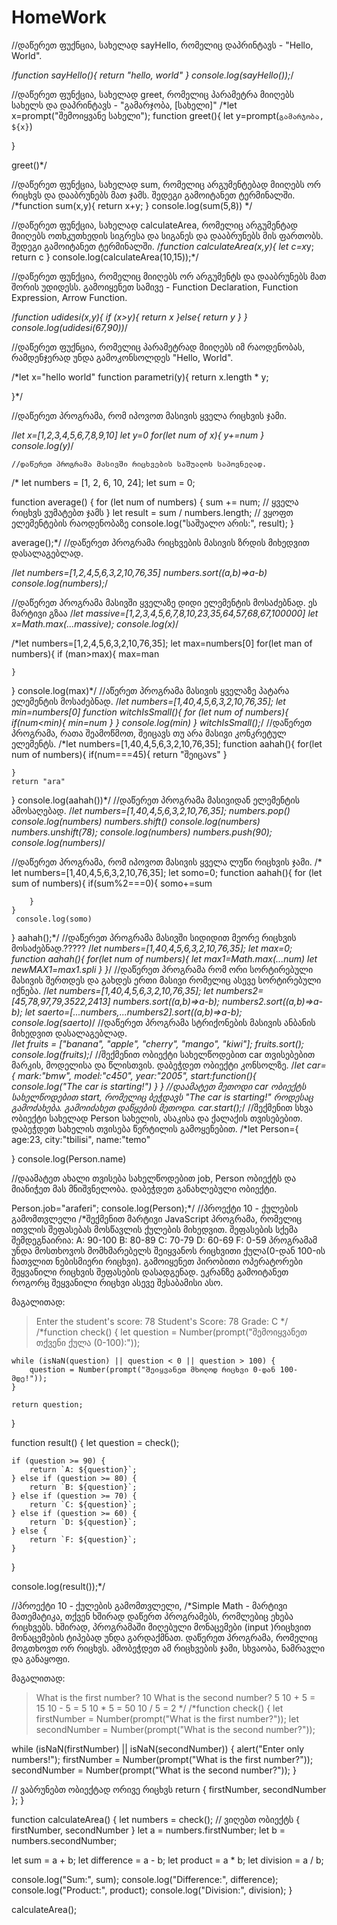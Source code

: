 # HomeWork
//დაწერეთ ფუქნცია, სახელად sayHello, რომელიც დაპრინტავს - "Hello, World".

/*function sayHello(){
    return "hello, world"
}
console.log(sayHello());*/


//დაწერეთ ფუნქცია, სახელად greet, რომელიც პარამეტრა მიიღებს სახელს და დაპრინტავს - "გამარჯობა, [სახელი]"
/*let x=prompt("შემოიყვანე სახელი");
function greet(){ 
    let y=prompt(`გამარჯობა, ${x}`)

}

greet()*/

//დაწერეთ ფუნქცია, სახელად sum, რომელიც არგუმენტებად მიიღებს ორ რიცხვს და დააბრუნებს მათ ჯამს. შედეგი გამოიტანეთ ტერმინალში.
/*function sum(x,y){
    return x+y;
}
console.log(sum(5,8))
*/

//დაწერეთ ფუნქცია, სახელად calculateArea, რომელიც არგუმენტად მიიღებს ოთხკუთხედის სიგრესა და სიგანეს და დააბრუნებს მის ფართობს. შედეგი გამოიტანეთ ტერმინალში.
/*function calculateArea(x,y){
    let c=x*y;
    return c
}
console.log(calculateArea(10,15));*/


//დაწერეთ ფუნქცია, რომელიც მიიღებს ორ არგუმენტს და დააბრუნებს მათ შორის უდიდესს. გამოიყენეთ სამივე - Function Declaration, Function Expression, Arrow Function.

/*function udidesi(x,y){
    if (x>y){
        return x
    }else{
        return y
    }
}
console.log(udidesi(67,90))*/

//დაწერეთ ფუქნცია, რომელიც პარამეტრად მიიღებს იმ რაოდენობას, რამდენჯერად უნდა გამოკონსოლდეს "Hello, World".

/*let x="hello world"
function parametri(y){
    return x.length * y;

}*/


//დაწერეთ პროგრამა, რომ იპოვოთ მასივის ყველა რიცხვის ჯამი.


/*let x=[1,2,3,4,5,6,7,8,9,10]
let y=0
for(let num of x){
    y+=num
}
    console.log(y)*/

    //დაწერეთ პროგრამა მასივში რიცხვების საშუალოს საპოვნელად.

  /*  let numbers = [1, 2, 6, 10, 24];
let sum = 0;

function average() {
    for (let num of numbers) {
        sum += num; // ყველა რიცხვს ვუმატებთ ჯამს
    }
    let result = sum / numbers.length; // ვყოფთ ელემენტების რაოდენობაზე
    console.log("საშუალო არის:", result);
}

average();*/
//დაწერეთ პროგრამა რიცხვების მასივის ზრდის მიხედვით დასალაგებლად.

/*let numbers=[1,2,4,5,6,3,2,10,76,35]
numbers.sort((a,b)=>a-b)
console.log(numbers);*/

//დაწერეთ პროგრამა მასივში ყველაზე დიდი ელემენტის მოსაძებნად. ეს მარტივი გზაა
/*let massive=[1,2,3,4,5,6,7,8,10,23,35,64,57,68,67,100000]
let x=Math.max(...massive);
console.log(x)*/

/*let numbers=[1,2,4,5,6,3,2,10,76,35];
let max=numbers[0]
for(let man of numbers){
    if (man>max){
        max=man
        
    }
}
console.log(max)*/
//აწერეთ პროგრამა მასივის ყველაზე პატარა ელემენტის მოსაძებნად.
/*let numbers=[1,40,4,5,6,3,2,10,76,35];
let min=numbers[0]
function witchIsSmall(){
    for (let num of numbers){
        if(num<min){
            min=num
        }
    }
    console.log(min)
}
witchIsSmall();*/
//დაწერეთ პროგრამა, რათა შეამოწმოთ, შეიცავს თუ არა მასივი კონკრეტულ ელემენტს.
/*let numbers=[1,40,4,5,6,3,2,10,76,35];
function aahah(){
    for(let num of numbers){
        if(num===45){
            return "შეიცაvs"
        }
        
    }
    return "ara"
}
console.log(aahah())*/
//დაწერეთ პროგრამა მასივიდან ელემენტის ამოსაღებად.
/*let numbers=[1,40,4,5,6,3,2,10,76,35];
numbers.pop()
console.log(numbers)
numbers.shift()
console.log(numbers)
numbers.unshift(78);
console.log(numbers)
numbers.push(90);
console.log(numbers)*/

//დაწერეთ პროგრამა, რომ იპოვოთ მასივის ყველა ლუწი რიცხვის ჯამი.
/*
 let numbers=[1,40,4,5,6,3,2,10,76,35];
 let somo=0;
 function aahah(){
    for (let sum of numbers){
        if(sum%2===0){
            somo+=sum
            
        }
    }
     console.log(somo)
 }
aahah();*/
//დაწერეთ პროგრამა მასივში სიდიდით მეორე რიცხვის მოსაძებნად.?????
/*let numbers=[1,40,4,5,6,3,2,10,76,35];
let max=0;
function aahah(){
    for(let num of numbers){
       let max1=Math.max(...num)
       let newMAX1=max1.spli
    }
}*/
//დაწერეთ პროგრამა რომ ორი სორტირებული მასივის შერთდეს და გახდეს ერთი მასივი რომელიც ასევე სორტირებული იქნება.
/*let numbers=[1,40,4,5,6,3,2,10,76,35];
let numbers2=[45,78,97,79,3522,2413]
numbers.sort((a,b)=>a-b);
numbers2.sort((a,b)=>a-b);
let saerto=[...numbers,...numbers2].sort((a,b)=>a-b);
console.log(saerto)*/
//დაწერეთ პროგრამა სტრიქონების მასივის ანბანის მიხედვით დასალაგებლად.\
/*let fruits = ["banana", "apple", "cherry", "mango", "kiwi"];
fruits.sort();
console.log(fruits);*/
//შექმენით ობიექტი სახელწოდებით car თვისებებით მარკის, მოდელისა და წლისთვის. დაბეჭდეთ ობიექტი კონსოლზე.
/*let car={
        mark:"bmw",
        model:"c450",
        year:"2005",
        start:function(){
            console.log("The car is starting!")
        }
}
//დაამატეთ მეთოდი car ობიექტს სახელწოდებით start, რომელიც ბეჭდავს "The car is starting!" როდესაც გამოძახება. გამოიძახეთ დაწყების მეთოდი.
car.start();*/
//შექმენით სხვა ობიექტი სახელად Person სახელის, ასაკისა და ქალაქის თვისებებით. დაბეჭდეთ სახელის თვისება წერტილის გამოყენებით.
/*let Person={
        age:23,
        city:"tbilisi",
        name:"temo"

}
console.log(Person.name)

//დაამატეთ ახალი თვისება სახელწოდებით job, Person ობიექტს და მიანიჭეთ მას მნიშვნელობა. დაბეჭდეთ განახლებული ობიექტი.

Person.job="araferi";
console.log(Person);*/
//პროექტი 10 - ქულების გამომთვლელი
/*შექმენით მარტივი JavaScript პროგრამა, რომელიც ითვლის შეფასებას მოსწავლის ქულების მიხედვით.
შეფასების სქემა შემდეგნაირია:
A: 90-100
B: 80-89
C: 70-79
D: 60-69
F: 0-59
პროგრამამ უნდა მოსთხოვოს მომხმარებელს შეიყვანოს რიცხვითი ქულა(0-დან 100-ის ჩათვლით ნებისმიერი რიცხვი).
გამოიყენეთ პირობითი ოპერატორები შეყვანილი რიცხვის შეფასების დასადგენად.
ეკრანზე გამოიტანეთ როგორც შეყვანილი რიცხვი ასევე შესაბამისი ასო.

მაგალითად:
> Enter the student's score: 78
> Student's Score: 78
> Grade: C
*/
/*function check() {
    let question = Number(prompt("შემოიყვანეთ თქვენი ქულა (0-100):"));
    
    
    while (isNaN(question) || question < 0 || question > 100) {
        question = Number(prompt("შეიყვანეთ მხოლოდ რიცხვი 0-დან 100-მდე!"));
    }

    return question; 
}

function result() {
    let question = check();

    if (question >= 90) {
        return `A: ${question}`;
    } else if (question >= 80) {
        return `B: ${question}`;
    } else if (question >= 70) {
        return `C: ${question}`;
    } else if (question >= 60) {
        return `D: ${question}`;
    } else {
        return `F: ${question}`;
    }
}

console.log(result());*/

//პროექტი 10 - ქულების გამომთვლელი,
/*Simple Math - მარტივი მათემატიკა,
თქვენ ხშირად დაწერთ პროგრამებს, რომლებიც ეხება რიცხვებს. ხშირად, პროგრამაში მიღებული მონაცემები (input )რიცხვით მონაცემების ტიპებად უნდა გარდაქმნათ. 
დაწერეთ პროგრამა, რომელიც მოგთხოვთ ორ რიცხვს. ამობეჭდეთ ამ რიცხვების ჯამი, სხვაობა, ნამრავლი და განაყოფი.

მაგალითად:
> What is the first number? 10
> What is the second number? 5
> 10 + 5 = 15
> 10 - 5 = 5
> 10 * 5 = 50
> 10 / 5 = 2
*/
/*function check() {
  let firstNumber = Number(prompt("What is the first number?"));
  let secondNumber = Number(prompt("What is the second number?"));

  while (isNaN(firstNumber) || isNaN(secondNumber)) {
    alert("Enter only numbers!");
    firstNumber = Number(prompt("What is the first number?"));
    secondNumber = Number(prompt("What is the second number?"));
  }

  // ვაბრუნებთ ობიექტად ორივე რიცხვს
  return { firstNumber, secondNumber };
}

function calculateArea() {
  let numbers = check(); // ვიღებთ ობიექტს { firstNumber, secondNumber }
  let a = numbers.firstNumber;
  let b = numbers.secondNumber;

  let sum = a + b;
  let difference = a - b;
  let product = a * b;
  let division = a / b;

  console.log("Sum:", sum);
  console.log("Difference:", difference);
  console.log("Product:", product);
  console.log("Division:", division);
}

calculateArea();
